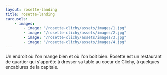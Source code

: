 ```yaml
---
layout: rosette-landing
title: rosette-landing
carousels:
    - images:
        - image: "/rosette-clichy/assets/images/1.jpg"
        - image: "/rosette-clichy/assets/images/2.jpg"
        - image: "/rosette-clichy/assets/images/3.jpg"
        - image: "/rosette-clichy/assets/images/4.jpg"
---
```

Un endroit où l'on mange bien et où l'on boit bien. Rosette est un restaurant de quartier qui s'apprête à dresser sa table au coeur de Clichy, à quelques encablures de la capitale.